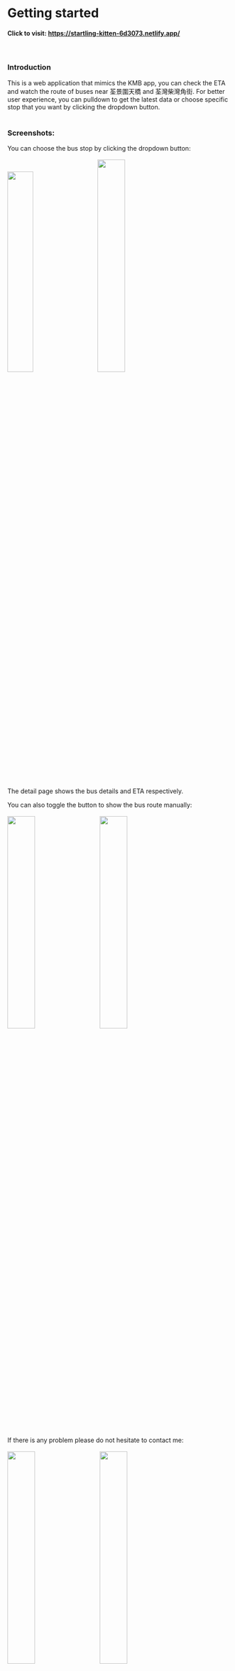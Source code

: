 # Getting started

#### Click to visit: https://startling-kitten-6d3073.netlify.app/
<br/>

### Introduction 

This is a web application that mimics the KMB app, you can check the ETA and watch the route of buses near 荃景圍天橋 and 荃灣柴灣角街. For better user experience, you can pulldown to get the latest data or choose specific stop that you want by clicking the dropdown button. 
<br/>
<br/>

### Screenshots:

You can choose the bus stop by clicking the dropdown button:
<br/>
<br/>
<img src="./kmb-eta/src/assets/image/kmb-01.png" width="34%">&nbsp;&nbsp;&nbsp;&nbsp;&nbsp;&nbsp;&nbsp;&nbsp;<img src="./kmb-eta/src/assets/image/kmb-05.png" width="35%">
<br/>
<br/>
<br/>

The detail page shows the bus details and ETA respectively.
<br/>

You can also toggle the button to show the bus route manually:
<br/>
<br/>
<img src="./kmb-eta/src/assets/image/kmb-02.png" width="35%">&nbsp;&nbsp;&nbsp;&nbsp;&nbsp;&nbsp;&nbsp;&nbsp;<img src="./kmb-eta/src/assets/image/kmb-06.png" width="35%">
<br/>
<br/>

If there is any problem please do not hesitate to contact me:
<br/>
<br/>
<img src="./kmb-eta/src/assets/image/kmb-04.png" width="35%">&nbsp;&nbsp;&nbsp;&nbsp;&nbsp;&nbsp;&nbsp;&nbsp;<img src="./kmb-eta/src/assets/image/kmb-07.png" width="35%">
<br/>
<img src="./kmb-eta/src/assets/image/kmb-03.png" width="35%">
<br/>

# Installation

#### Create an API key in the google developers console: https://console.developers.google.com
Set up a new project and generate an API key. (You can also edit the map style by map ID)
<br />
<br />

#### Open a .env file in the project root and specify your API key as:

```
REACT_APP_GOOGLE_MAPS_API_KEY=your_api_key_here
```
<br/>

#### In the directory, you need to install the packages by running:

```
$ yarn install
```
OR

```
$ npm install
```
<br/>

#### After installed the packages run:

```
$ yarn start
```
OR

```
$ npm start
```
<br/>

#### Then visit:

```
http://localhost:3000
```

<br/>

#### Visit directly:

```
https://startling-kitten-6d3073.netlify.app/
```

<br/>
<br/>

# Assumption

### Data source:
https://data.gov.hk/tc-data/dataset/hk-td-tis_21-etakmb
<br/>

### Bus stops:
For simplicity, the bus stops are base on two locations (荃景圍天橋 and 荃灣柴灣角街).
<br/>
The bus stop ID are :
<br/>
荃景圍天橋: "BFA3460955AC820C"
<br/>
荃灣柴灣角街: "5FB1FCAF80F3D97D"
<br/>
<br/>

# Choice of solutions

### @react-google-maps/api:  
Import Google Map
<br/>
User friendly, popular and comprehensive. The package is frequently maintained. 
<br/>

### react-simple-pull-to-refresh:  
Pull down to refresh  
<br/>
Simulate the mobile gesture, increase user experience while refresh.
<br/>

### react-loading-icons:
To add loading icon  
<br/>
Can import the loading icon directly with animation.
<br/>

### @fortawesome/react-fontawesome:
To add some useful icons  
<br/>
It provides numerous of icons, reduce the time of development. 
<br/>

### react-router-dom:
Navigate between pages  
<br/>
Friendly to use, popular among developers and the package is frequently maintained.
<br/>

### moment:
Format the time for ETA
<br/>
Popular package to handle date and time, clean code and useful.
<br/>